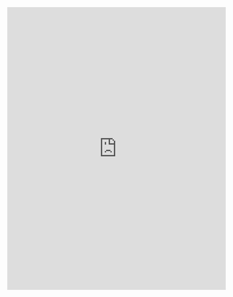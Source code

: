  <style>
 #pdfWrapper {
     position: relative;
     height: 0; 
     overflow: hidden;
     padding-bottom: 129.411764706%;
 }
   
 #pdfWrapper iframe {
   position: absolute;
     top: 0;
     left: 0;
     width: 100%;
     height: 100%;
 }
 </style>

<div id="pdfWrapper">><
<iframe src="https://ryanmwilson.github.io/RMWilsonResume.pdf" frameBorder="0"/iframe> 
</div>
